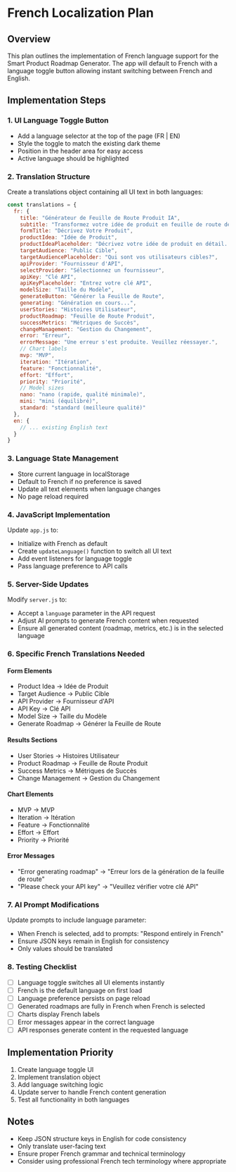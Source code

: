 # French Localization Plan

## Overview
This plan outlines the implementation of French language support for the Smart Product Roadmap Generator. The app will default to French with a language toggle button allowing instant switching between French and English.

## Implementation Steps

### 1. UI Language Toggle Button
- Add a language selector at the top of the page (FR | EN)
- Style the toggle to match the existing dark theme
- Position in the header area for easy access
- Active language should be highlighted

### 2. Translation Structure
Create a translations object containing all UI text in both languages:

```javascript
const translations = {
  fr: {
    title: "Générateur de Feuille de Route Produit IA",
    subtitle: "Transformez votre idée de produit en feuille de route détaillée",
    formTitle: "Décrivez Votre Produit",
    productIdea: "Idée de Produit",
    productIdeaPlaceholder: "Décrivez votre idée de produit en détail...",
    targetAudience: "Public Cible",
    targetAudiencePlaceholder: "Qui sont vos utilisateurs cibles?",
    apiProvider: "Fournisseur d'API",
    selectProvider: "Sélectionnez un fournisseur",
    apiKey: "Clé API",
    apiKeyPlaceholder: "Entrez votre clé API",
    modelSize: "Taille du Modèle",
    generateButton: "Générer la Feuille de Route",
    generating: "Génération en cours...",
    userStories: "Histoires Utilisateur",
    productRoadmap: "Feuille de Route Produit",
    successMetrics: "Métriques de Succès",
    changeManagement: "Gestion du Changement",
    error: "Erreur",
    errorMessage: "Une erreur s'est produite. Veuillez réessayer.",
    // Chart labels
    mvp: "MVP",
    iteration: "Itération",
    feature: "Fonctionnalité",
    effort: "Effort",
    priority: "Priorité",
    // Model sizes
    nano: "nano (rapide, qualité minimale)",
    mini: "mini (équilibré)",
    standard: "standard (meilleure qualité)"
  },
  en: {
    // ... existing English text
  }
}
```

### 3. Language State Management
- Store current language in localStorage
- Default to French if no preference is saved
- Update all text elements when language changes
- No page reload required

### 4. JavaScript Implementation
Update `app.js` to:
- Initialize with French as default
- Create `updateLanguage()` function to switch all UI text
- Add event listeners for language toggle
- Pass language preference to API calls

### 5. Server-Side Updates
Modify `server.js` to:
- Accept a `language` parameter in the API request
- Adjust AI prompts to generate French content when requested
- Ensure all generated content (roadmap, metrics, etc.) is in the selected language

### 6. Specific French Translations Needed

#### Form Elements
- Product Idea → Idée de Produit
- Target Audience → Public Cible
- API Provider → Fournisseur d'API
- API Key → Clé API
- Model Size → Taille du Modèle
- Generate Roadmap → Générer la Feuille de Route

#### Results Sections
- User Stories → Histoires Utilisateur
- Product Roadmap → Feuille de Route Produit
- Success Metrics → Métriques de Succès
- Change Management → Gestion du Changement

#### Chart Elements
- MVP → MVP
- Iteration → Itération
- Feature → Fonctionnalité
- Effort → Effort
- Priority → Priorité

#### Error Messages
- "Error generating roadmap" → "Erreur lors de la génération de la feuille de route"
- "Please check your API key" → "Veuillez vérifier votre clé API"

### 7. AI Prompt Modifications
Update prompts to include language parameter:
- When French is selected, add to prompts: "Respond entirely in French"
- Ensure JSON keys remain in English for consistency
- Only values should be translated

### 8. Testing Checklist
- [ ] Language toggle switches all UI elements instantly
- [ ] French is the default language on first load
- [ ] Language preference persists on page reload
- [ ] Generated roadmaps are fully in French when French is selected
- [ ] Charts display French labels
- [ ] Error messages appear in the correct language
- [ ] API responses generate content in the requested language

## Implementation Priority
1. Create language toggle UI
2. Implement translation object
3. Add language switching logic
4. Update server to handle French content generation
5. Test all functionality in both languages

## Notes
- Keep JSON structure keys in English for code consistency
- Only translate user-facing text
- Ensure proper French grammar and technical terminology
- Consider using professional French tech terminology where appropriate